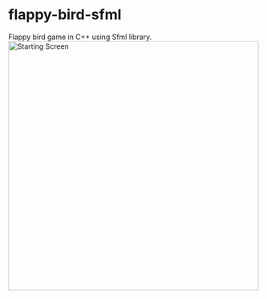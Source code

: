 # flappy-bird-sfml
Flappy bird game in C++ using Sfml library.
<img width="499" alt="Starting Screen" src="https://github.com/sayyedcoding/flappy-bird-sfml/assets/136635455/81955a94-2ab1-4119-9d2c-92669daf21b3">
